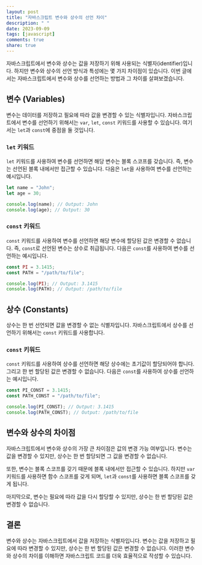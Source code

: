 ```yaml
---
layout: post
title: "자바스크립트 변수와 상수의 선언 차이"
description: " "
date: 2023-09-09
tags: [javascript]
comments: true
share: true
---
```


자바스크립트에서 변수와 상수는 값을 저장하기 위해 사용되는 식별자(identifier)입니다. 하지만 변수와 상수의 선언 방식과 특성에는 몇 가지 차이점이 있습니다. 이번 글에서는 자바스크립트에서 변수와 상수를 선언하는 방법과 그 차이를 살펴보겠습니다.

## 변수 (Variables)

변수는 데이터를 저장하고 필요에 따라 값을 변경할 수 있는 식별자입니다. 자바스크립트에서 변수를 선언하기 위해서는 `var`, `let`, `const` 키워드를 사용할 수 있습니다. 여기서는 `let`과 `const`에 중점을 둘 것입니다.

### `let` 키워드

`let` 키워드를 사용하여 변수를 선언하면 해당 변수는 블록 스코프를 갖습니다. 즉, 변수는 선언된 블록 내에서만 접근할 수 있습니다. 다음은 `let`을 사용하여 변수를 선언하는 예시입니다.

```javascript
let name = "John";
let age = 30;

console.log(name); // Output: John
console.log(age); // Output: 30
```

### `const` 키워드

`const` 키워드를 사용하여 변수를 선언하면 해당 변수에 할당된 값은 변경할 수 없습니다. 즉, `const`로 선언된 변수는 상수로 취급됩니다. 다음은 `const`를 사용하여 변수를 선언하는 예시입니다.

```javascript
const PI = 3.1415;
const PATH = "/path/to/file";

console.log(PI); // Output: 3.1415
console.log(PATH); // Output: /path/to/file
```

## 상수 (Constants)

상수는 한 번 선언되면 값을 변경할 수 없는 식별자입니다. 자바스크립트에서 상수를 선언하기 위해서는 `const` 키워드를 사용합니다.

### `const` 키워드

`const` 키워드를 사용하여 상수를 선언하면 해당 상수에는 초기값이 할당되어야 합니다. 그리고 한 번 할당된 값은 변경할 수 없습니다. 다음은 `const`를 사용하여 상수를 선언하는 예시입니다.

```javascript
const PI_CONST = 3.1415;
const PATH_CONST = "/path/to/file";

console.log(PI_CONST); // Output: 3.1415
console.log(PATH_CONST); // Output: /path/to/file
```

## 변수와 상수의 차이점

자바스크립트에서 변수와 상수의 가장 큰 차이점은 값의 변경 가능 여부입니다. 변수는 값을 변경할 수 있지만, 상수는 한 번 할당되면 그 값을 변경할 수 없습니다.

또한, 변수는 블록 스코프를 갖기 때문에 블록 내에서만 접근할 수 있습니다. 하지만 `var` 키워드를 사용하면 함수 스코프를 갖게 되며, `let`과 `const`를 사용하면 블록 스코프를 갖게 됩니다.

마지막으로, 변수는 필요에 따라 값을 다시 할당할 수 있지만, 상수는 한 번 할당된 값은 변경할 수 없습니다.

## 결론

변수와 상수는 자바스크립트에서 값을 저장하는 식별자입니다. 변수는 값을 저장하고 필요에 따라 변경할 수 있지만, 상수는 한 번 할당된 값은 변경할 수 없습니다. 이러한 변수와 상수의 차이를 이해하면 자바스크립트 코드를 더욱 효율적으로 작성할 수 있습니다.